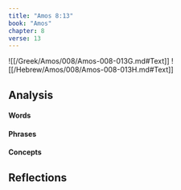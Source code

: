 ```yaml
---
title: "Amos 8:13"
book: "Amos"
chapter: 8
verse: 13
---
```

![[/Greek/Amos/008/Amos-008-013G.md#Text]]
![[/Hebrew/Amos/008/Amos-008-013H.md#Text]]

## Analysis

#### Words

#### Phrases

#### Concepts

## Reflections

